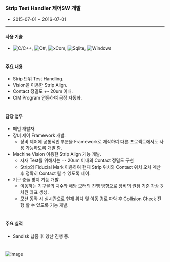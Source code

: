 ### Strip Test Handler 제어SW 개발
* 2015-07-01 ~ 2016-07-01
---
#### 사용 기술
* ![C/C++](https://img.shields.io/badge/C++-brown.svg?style=flat&logo=cplusplus&logoColor=white),
  ![C#](https://img.shields.io/badge/CSharp-brown.svg?style=flat&logo=csharp&logoColor=white),
  ![xCom](https://img.shields.io/badge/xCom-darkgreen.svg?style=flat&logo=xcom&logoColor=white),
  ![Sqlite](https://img.shields.io/badge/Sqlite-blue.svg?style=flat&logo=sqlite&logoColor=white),
  ![Windows](https://img.shields.io/badge/Windows-orange.svg?style=flat&logo=windows&logoColor=white)
#

#### 주요 내용
* Strip 단위 Test Handling.
* Vision을 이용한 Strip Align.
* Contact 정밀도 +- 20um 이내.
* CIM Program 연동하여 공장 자동화.
#

#### 담당 업무
* 메인 개발자.
* 장비 제어 Framework 개발.
  * 장비 제어에 공통적인 부분을 Framework로 제작하여 다른 프로젝트에서도 사용 가능하도록 개발 함.
* Machine Vision 이용한 Strip Align 기능 개발.
  - 자재 Test를 위해서는 +- 20um 이내의 Contact 정밀도 구현
  - Strip의 Fiducial Mark 이용하여 현재 Strip 위치와 Contact 위치 오차 계산 후 정확히 Contact 될 수 있도록 제어.
* 기구 충돌 방지 기능 개발.
  - 이동하는 기구물의 치수와 해당 모터의 진행 방향으로 장비의 원점 기준 가상 3차원 좌표 생성.
  - 모션 동작 시 실시간으로 현재 위치 및 이동 경로 파악 후 Collision Check 진행 할 수 있도록 기능 개발.
#

#### 주요 실적
* Sandisk 납품 후 양산 진행 중.
#

![image](https://github.com/japgo/japgo/assets/4969208/8fa380ca-020e-4ae0-9245-f325f41f0a7e)


